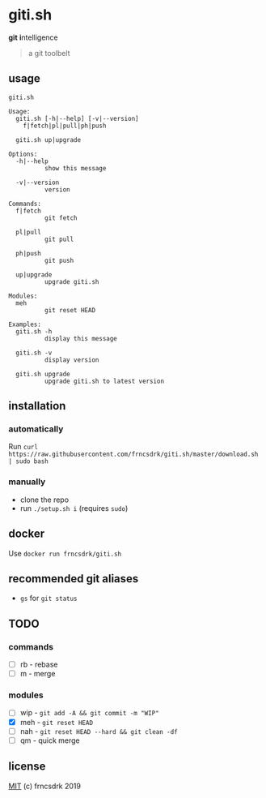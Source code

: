 # giti.sh

**git** **i**ntelligence

> a git toolbelt

## usage

```
giti.sh

Usage:
  giti.sh [-h|--help] [-v|--version]
    f|fetch|pl|pull|ph|push

  giti.sh up|upgrade

Options:
  -h|--help
          show this message

  -v|--version
          version

Commands:
  f|fetch
          git fetch

  pl|pull
          git pull

  ph|push
          git push

  up|upgrade
          upgrade giti.sh

Modules:
  meh
          git reset HEAD

Examples:
  giti.sh -h
          display this message

  giti.sh -v
          display version

  giti.sh upgrade
          upgrade giti.sh to latest version

```

## installation

### automatically

Run `curl https://raw.githubusercontent.com/frncsdrk/giti.sh/master/download.sh | sudo bash`

### manually

- clone the repo
- run `./setup.sh i` (requires `sudo`)

## docker

Use `docker run frncsdrk/giti.sh`

## recommended git aliases

- `gs` for `git status`

## TODO

### commands

- [ ] rb - rebase
- [ ] m - merge

### modules

- [ ] wip - `git add -A && git commit -m "WIP"`
- [x] meh - `git reset HEAD`
- [ ] nah - `git reset HEAD --hard && git clean -df`
- [ ] qm - quick merge

## license

[MIT](https://github.com/frncsdrk/giti.sh/blob/master/LICENSE) (c) frncsdrk 2019
